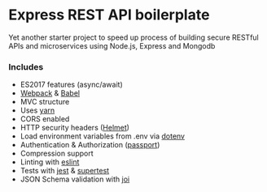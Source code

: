 # Express REST API boilerplate

Yet another starter project to speed up process of building secure RESTful APIs and microservices using Node.js, Express and Mongodb

### Includes
* ES2017 features (async/await)
* [Webpack](https://github.com/webpack/webpack) & [Babel](https://github.com/babel/babel)
* MVC structure
* Uses [yarn](https://github.com/yarnpkg) 
* CORS enabled
* HTTP security headers ([Helmet](https://github.com/helmetjs/helmet))
* Load environment variables from .env via [dotenv](https://github.com/motdotla/dotenv)
* Authentication & Authorization ([passport](http://www.passportjs.org/))
* Compression support
* Linting with [eslint](https://eslint.org/docs/user-guide/getting-started)
* Tests with [jest](https://jestjs.io/) & [supertest](https://github.com/visionmedia/supertest)
* JSON Schema validation with [joi](https://github.com/hapijs/joi)